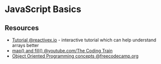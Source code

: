 # JavaScript Basics

## Resources

 - [Tutorial @reactivex.io](http://reactivex.io/learnrx/) - interactive tutorial which can help understand arrays better
 - [map() and fill() @youtube.com/The Coding Train](https://www.youtube.com/watch?v=EnYlhbpzhU4)
 - [Object Oriented Programming concepts @freecodecamp.org](https://www.freecodecamp.org/news/object-oriented-programming-concepts-21bb035f7260/)